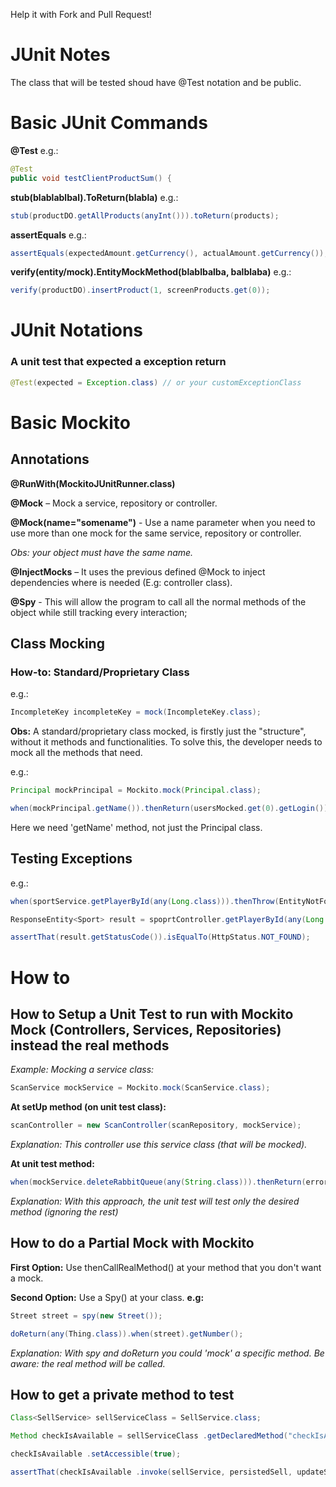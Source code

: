Help it with Fork and Pull Request!

# JUnit Notes 
The class that will be tested shoud have @Test notation and be public. 

# Basic JUnit Commands 

**@Test**
e.g.:  
```java
@Test 
public void testClientProductSum() { 
```

**stub(blablablbal).ToReturn(blabla)**
e.g.:
```java
stub(productDO.getAllProducts(anyInt())).toReturn(products);  
```

**assertEquals**
e.g.:
```java
assertEquals(expectedAmount.getCurrency(), actualAmount.getCurrency()); 
```

**verify(entity/mock).EntityMockMethod(blablbalba, balblaba)**
e.g.: 
```java
verify(productDO).insertProduct(1, screenProducts.get(0)); 
```

# JUnit Notations 

### A unit test that expected a exception return 
```java
@Test(expected = Exception.class) // or your customExceptionClass 
```

# Basic Mockito 
## Annotations 
**@RunWith(MockitoJUnitRunner.class)**

**@Mock** – Mock a service, repository or controller. 

**@Mock(name="somename")** - Use a name parameter when you need to use more than one mock for the same service, repository or controller. 

_Obs: your object must have the same name._

**@InjectMocks** – It uses the previous defined @Mock to inject dependencies where is needed (E.g: controller class). 

**@Spy** - This will allow the program to call all the normal methods of the object while still tracking every interaction; 

## Class Mocking 

### How-to: Standard/Proprietary Class 
e.g.: 
```java
IncompleteKey incompleteKey = mock(IncompleteKey.class); 
```
**Obs:** A standard/proprietary class mocked, is firstly just the "structure", without it methods and functionalities. To solve this, the developer needs to mock all the methods that need.   

e.g.: 
```java
Principal mockPrincipal = Mockito.mock(Principal.class); 

when(mockPrincipal.getName()).thenReturn(usersMocked.get(0).getLogin()); 
```
Here we need 'getName' method, not just the Principal class. 

## Testing Exceptions 
e.g.: 
```java
when(sportService.getPlayerById(any(Long.class))).thenThrow(EntityNotFoundException.class); 

ResponseEntity<Sport> result = spoprtController.getPlayerById(any(Long.class)); 

assertThat(result.getStatusCode()).isEqualTo(HttpStatus.NOT_FOUND); 
```

# How to

## How to Setup a Unit Test to run with Mockito Mock (Controllers, Services, Repositories) instead the real methods 

_Example: Mocking a service class:_
```java
ScanService mockService = Mockito.mock(ScanService.class); 
```

**At setUp method (on unit test class):**
```java
scanController = new ScanController(scanRepository, mockService); 
```
_Explanation: This controller use this service class (that will be mocked)._

**At unit test method:**
```java
when(mockService.deleteRabbitQueue(any(String.class))).thenReturn(error); 
```
_Explanation: With this approach, the unit test will test only the desired method (ignoring the rest)_
 

## How to do a Partial Mock with Mockito 

**First Option:** Use thenCallRealMethod() at your method that you don't want a mock. 

**Second Option:** Use a Spy() at your class. 
**e.g:**
```java
Street street = spy(new Street());

doReturn(any(Thing.class)).when(street).getNumber();
```
_Explanation: With spy and doReturn you could 'mock' a specific method. Be aware: the real method will be called._

## How to get a private method to test 
```java
Class<SellService> sellServiceClass = SellService.class; 

Method checkIsAvailable = sellServiceClass .getDeclaredMethod("checkIsAvailable ", Sell.class, Sell.class); 

checkIsAvailable .setAccessible(true); 

assertThat(checkIsAvailable .invoke(sellService, persistedSell, updateSell)).isEqualTo(true); 
```
